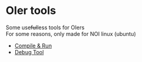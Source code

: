 # OIer tools

Some use~~ful~~less tools for OIers  
For some reasons, only made for NOI linux (ubuntu)

- [Compile & Run](./Compile-Run/README.md)
- [Debug Tool](./Debuger/README.md)

